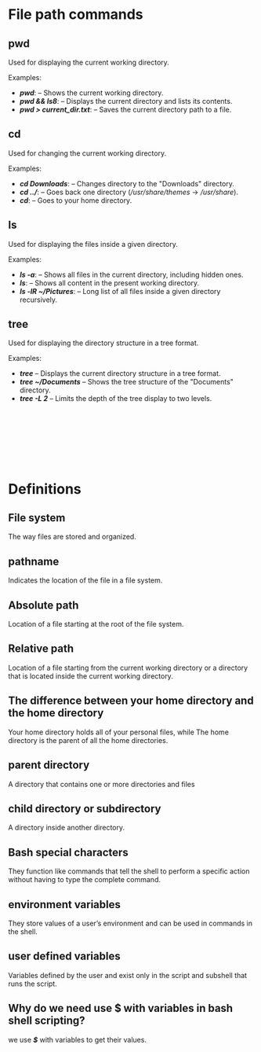 # File path commands

## pwd
Used for displaying the current working directory.

Examples:
* _**pwd**_: – Shows the current working directory.
* _**pwd && ls8**_: – Displays the current directory and lists its contents.
* _**pwd > current_dir.txt**_: – Saves the current directory path to a file.

## cd
Used for changing the current working directory.

Examples:
* _***cd Downloads***_: – Changes directory to the "Downloads" directory.
* _**cd ../**_: – Goes back one directory (_/usr/share/themes_ → _/usr/share_).
* _**cd**_: – Goes to your home directory.

## ls
Used for displaying the files inside a given directory.

Examples:
* _**ls -a**_: – Shows all files in the current directory, including hidden ones.
* _**ls**_: – Shows all content in the present working directory.
* _**ls -lR ~/Pictures**_: – Long list of all files inside a given directory recursively.

## tree
Used for displaying the directory structure in a tree format.

Examples:
* _**tree**_ – Displays the current directory structure in a tree format.
* _**tree ~/Documents**_ – Shows the tree structure of the "Documents" directory.
* _**tree -L 2**_ – Limits the depth of the tree display to two levels.
<br><br><br><br><br><br><br><br>

# Definitions

## File system
The way files are stored and organized.

## pathname
Indicates the location of the file in a file system.

## Absolute path
Location of a file starting at the root of the file system.

## Relative path
Location of a file starting from the current working directory or a directory that is located inside the current working directory.

## The difference between your home directory and the home directory
Your home directory holds all of your personal files, while The home directory is the parent of all the home directories.

## parent directory
A directory that contains one or more directories and files

## child directory or subdirectory
A directory inside another directory.

## Bash special characters
They function like commands that tell the shell to perform a specific action without having to type the complete command.

## environment variables
They store values of a user’s environment and can be used in commands in the shell.

## user defined variables
Variables defined by the user and exist only in the script and subshell that runs the script.

## Why do we need use $ with variables in bash shell scripting?
we use _**$**_ with variables to get their values.